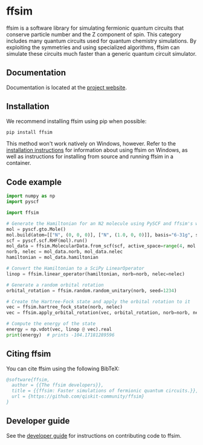 # ffsim

<!-- start introduction -->

ffsim is a software library for simulating fermionic quantum circuits that conserve particle number and the Z component of spin. This category includes many quantum circuits used for quantum chemistry simulations. By exploiting the symmetries and using specialized algorithms, ffsim can simulate these circuits much faster than a generic quantum circuit simulator.

<!-- end introduction -->

## Documentation

Documentation is located at the [project website](https://qiskit-community.github.io/ffsim/).

## Installation

<!-- start installation -->

We recommend installing ffsim using pip when possible:

```bash
pip install ffsim
```

This method won't work natively on Windows, however. Refer to the [installation instructions](https://qiskit-community.github.io/ffsim/install.html) for information about using ffsim on Windows, as well as instructions for installing from source and running ffsim in a container.

<!-- end installation -->

## Code example

<!-- start code-example -->

```python
import numpy as np
import pyscf

import ffsim

# Generate the Hamiltonian for an N2 molecule using PySCF and ffsim's wrapper for it
mol = pyscf.gto.Mole()
mol.build(atom=[["N", (0, 0, 0)], ["N", (1.0, 0, 0)]], basis="6-31g", symmetry="Dooh")
scf = pyscf.scf.RHF(mol).run()
mol_data = ffsim.MolecularData.from_scf(scf, active_space=range(4, mol.nao_nr()))
norb, nelec = mol_data.norb, mol_data.nelec
hamiltonian = mol_data.hamiltonian

# Convert the Hamiltonian to a SciPy LinearOperator
linop = ffsim.linear_operator(hamiltonian, norb=norb, nelec=nelec)

# Generate a random orbital rotation
orbital_rotation = ffsim.random.random_unitary(norb, seed=1234)

# Create the Hartree-Fock state and apply the orbital rotation to it
vec = ffsim.hartree_fock_state(norb, nelec)
vec = ffsim.apply_orbital_rotation(vec, orbital_rotation, norb=norb, nelec=nelec)

# Compute the energy of the state
energy = np.vdot(vec, linop @ vec).real
print(energy)  # prints -104.17181289596
```

<!-- end code-example -->

## Citing ffsim

<!-- start citing -->

You can cite ffsim using the following BibTeX:

```bibtex
@software{ffsim,
  author = {{The ffsim developers}},
  title = {{ffsim: Faster simulations of fermionic quantum circuits.}},
  url = {https://github.com/qiskit-community/ffsim}
}
```

<!-- end citing -->

## Developer guide

See the [developer guide](https://github.com/qiskit-community/ffsim/blob/main/CONTRIBUTING.md) for instructions on contributing code to ffsim.
